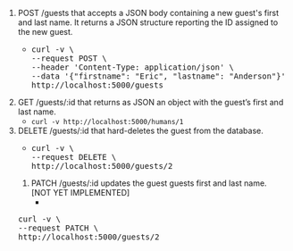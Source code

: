 1. POST /guests that accepts a JSON body containing a new guest's first and last name. It returns a JSON structure reporting the ID assigned to the new guest.<ul><li>
   <pre>curl -v \
   --request POST \
   --header 'Content-Type: application/json' \
   --data '{"firstname": "Eric", "lastname": "Anderson"}' \
   http://localhost:5000/guests</pre>
   </li></ul>
1. GET /guests/:id that returns as JSON an object with the guest’s first and last name.
   - `curl -v http://localhost:5000/humans/1`
1. DELETE /guests/:id that hard-deletes the guest from the database.<ul><li>
     <pre>curl -v \
   --request DELETE \
   http://localhost:5000/guests/2</pre></li></ul>
   1. PATCH /guests/:id updates the guest guests first and last name. [NOT YET IMPLEMENTED]<ul><li>
     <pre>curl -v \
   --request PATCH \
   http://localhost:5000/guests/2</pre></li></ul>